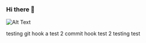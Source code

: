 ### Hi there 👋
![Alt Text](https://i.pinimg.com/originals/98/8d/6e/988d6e82dd72311592dbe2c7af57cd81.gif)

testing git hook a test 2 commit hook test 2 testing test

<!--
**Kriztin-A/Kriztin-A** is a ✨ _special_ ✨ repository because its `README.md` (this file) appears on your GitHub profile.

Here are some ideas to get you started:

- 🔭 I’m currently working on ...
- 🌱 I’m currently learning ...
- 👯 I’m looking to collaborate on ...
- 🤔 I’m looking for help with ...
- 💬 Ask me about ...
- 📫 How to reach me: ...
- 😄 Pronouns: ...
- ⚡ Fun fact: ...
-->
